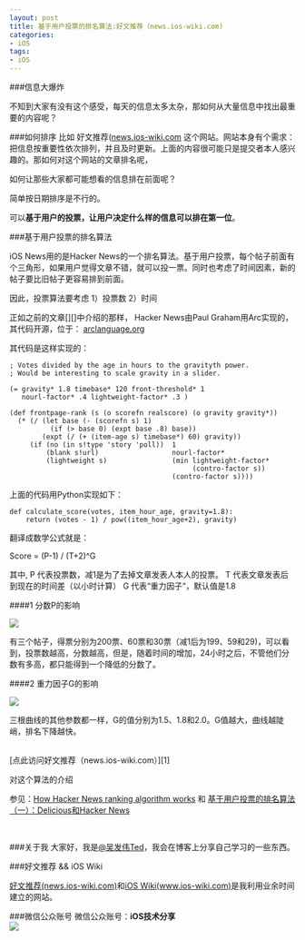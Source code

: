 ```yaml
---
layout: post   
title: 基于用户投票的排名算法:好文推荐（news.ios-wiki.com)        
categories: 
- iOS   
tags:     
- iOS
---    
```


###信息大爆炸

不知到大家有没有这个感受，每天的信息太多太杂，那如何从大量信息中找出最重要的内容呢？

###如何排序
比如 好文推荐([news.ios-wiki.com][1] 这个网站。网站本身有个需求：把信息按重要性依次排列，并且及时更新。上面的内容很可能只是提交者本人感兴趣的。那如何对这个网站的文章排名呢，

如何让那些大家都可能想看的信息排在前面呢？


简单按日期排序是不行的。


可以**基于用户的投票，让用户决定什么样的信息可以排在第一位**。


###基于用户投票的排名算法 

iOS News用的是Hacker News的一个排名算法。基于用户投票，每个帖子前面有个三角形，如果用户觉得文章不错，就可以投一票。同时也考虑了时间因素，新的帖子要比旧帖子更容易排到前面。

因此，投票算法要考虑 1）投票数 2）时间


正如之前的文章[][]中介绍的那样， Hacker News由Paul Graham用Arc实现的，其代码开源，位于：
[arclanguage.org][2]

其代码是这样实现的：

    ; Votes divided by the age in hours to the gravityth power.
    ; Would be interesting to scale gravity in a slider.
    
    (= gravity* 1.8 timebase* 120 front-threshold* 1 
       nourl-factor* .4 lightweight-factor* .3 )
    
    (def frontpage-rank (s (o scorefn realscore) (o gravity gravity*))
      (* (/ (let base (- (scorefn s) 1)
              (if (> base 0) (expt base .8) base))
            (expt (/ (+ (item-age s) timebase*) 60) gravity))
         (if (no (in s!type 'story 'poll))  1
             (blank s!url)                  nourl-factor*
             (lightweight s)                (min lightweight-factor* 
                                                 (contro-factor s))
                                            (contro-factor s))))
                                                     



上面的代码用Python实现如下：

    def calculate_score(votes, item_hour_age, gravity=1.8):
        return (votes - 1) / pow((item_hour_age+2), gravity)



翻译成数学公式就是：

Score = (P-1) / (T+2)^G

其中,
P 代表投票数，减1是为了去掉文章发表人本人的投票。
T 代表文章发表后到现在的时间差（以小时计算）
G 代表“重力因子“，默认值是1.8

####1 分数P的影响

![](http://amix.dk/uploads/score_24_hours.gif)

有三个帖子，得票分别为200票、60票和30票（减1后为199、59和29)，可以看到，投票数越高，分数越高，但是，随着时间的增加，24小时之后，不管他们分数有多高，都只能得到一个降低的分数了。


####2 重力因子G的影响

![](http://amix.dk/uploads/gravity_effects.gif)


三根曲线的其他参数都一样，G的值分别为1.5、1.8和2.0。G值越大，曲线越陡峭，排名下降越快。


<br>
[点此访问好文推荐（news.ios-wiki.com）][1]

<br/>

对这个算法的介绍

参见：[How Hacker News ranking algorithm works][3] 和 [基于用户投票的排名算法（一）：Delicious和Hacker News][4]


<br>

###关于我
大家好，我是[@吴发伟Ted](http://weibo.com/wufawei)，我会在博客上分享自己学习的一些东西。

###好文推荐  && iOS Wiki

[好文推荐(news.ios-wiki.com)][1]和[iOS Wiki(www.ios-wiki.com)][5]是我利用业余时间建立的网站。

###微信公众账号
微信公众账号：**iOS技术分享**  
![](http://farm3.staticflickr.com/2826/10855679484_56b7429bd6_m.jpg)

[1]:http://www.ios-wiki.com



[1]:http://news.ios-wiki.com
[2]:arclanguage.org
[3]:http://amix.dk/blog/post/19574
[4]:http://www.ruanyifeng.com/blog/2012/02/ranking_algorithm_hacker_news.html
[5]:http://news.ios-wiki.com
